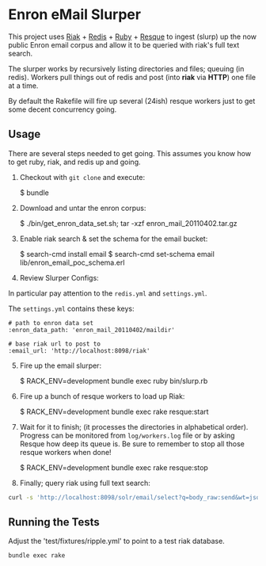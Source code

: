 # Enron eMail Slurper

This project uses [Riak](http://github.com/basho/riak) + [Redis](https://github.com/redis/redis-rb) + [Ruby](https://github.com/ruby/ruby) + [Resque](http://github.com/resque/resque) to ingest (slurp) up the now public Enron email corpus and allow it to be queried with riak's full text search.

The slurper works by recursively listing directories and files; queuing (in redis).  Workers pull things out of redis and post (into **riak** via **HTTP**) one file at a time.

By default the Rakefile will fire up several (24ish) resque workers just to get some decent concurrency going.

## Usage

There are several steps needed to get going.  This assumes you know how to get ruby, riak, and redis up and going.

1)  Checkout with `git clone` and execute:

    $ bundle
    
2)  Download and untar the enron corpus:

    $ ./bin/get_enron_data_set.sh; tar -xzf enron_mail_20110402.tar.gz
    
3)  Enable riak search & set the schema for the email bucket:

    $ search-cmd install email
    $ search-cmd set-schema email lib/enron_email_poc_schema.erl

4)  Review Slurper Configs:

In particular pay attention to the ```redis.yml``` and ```settings.yml```.

The ```settings.yml``` contains these keys:

	# path to enron data set
    :enron_data_path: 'enron_mail_20110402/maildir'
    
    # base riak url to post to
    :email_url: 'http://localhost:8098/riak'
    
5)  Fire up the email slurper:

    $ RACK_ENV=development bundle exec ruby bin/slurp.rb

6)  Fire up a bunch of resque workers to load up Riak:

    $ RACK_ENV=development bundle exec rake resque:start

7)  Wait for it to finish; (it processes the directories in alphabetical order).  Progress can be monitored from ```log/workers.log``` file or by asking Resque how deep its queue is.  Be sure to remember to stop all those resque workers when done!

    $ RACK_ENV=development bundle exec rake resque:stop
    
8)  Finally; query riak using full text search:

```bash
curl -s 'http://localhost:8098/solr/email/select?q=body_raw:send&wt=json&filter=customer_id:lay-k'
```

## Running the Tests

Adjust the 'test/fixtures/ripple.yml' to point to a test riak database.

    bundle exec rake

